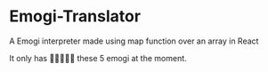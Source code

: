 # Emogi-Translator

A Emogi interpreter made using map function over an array in React 

It only has 🫠🤩🫢🫣🫡 these 5 emogi at the moment.
